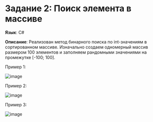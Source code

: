 
# Задание 2: Поиск элемента в массиве
<b>Язык</b>: C# 

<b>Описание</b>: Реализован метод бинарного поиска по int-значениям в сортированном массиве. Изначально создаем одномерный массив размером 100 элементов и заполняем рандомными значениями на промежутке [-100; 100]. 

Пример 1:

![image](https://github.com/pulseneon/EpsiTech/assets/87504288/4284768c-3c5d-4db7-a694-b3377c4c79b4)

Пример 2:

![image](https://github.com/pulseneon/EpsiTech/assets/87504288/b37336e5-ccba-435c-a421-36a000e1d791)

Пример 3:

![image](https://github.com/pulseneon/EpsiTech/assets/87504288/a5e42c45-7df0-425e-9a53-e23e7ea1cb59)
